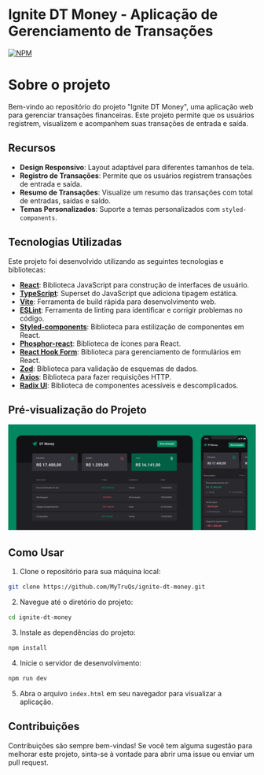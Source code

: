 # Ignite DT Money - Aplicação de Gerenciamento de Transações

[![NPM](https://img.shields.io/npm/l/react)](https://github.com/MyTruQs/ignite-dt-money/blob/master/LICENSE) 

# Sobre o projeto
Bem-vindo ao repositório do projeto "Ignite DT Money", uma aplicação web para gerenciar transações financeiras. Este projeto permite que os usuários registrem, visualizem e acompanhem suas transações de entrada e saída.

## Recursos
- **Design Responsivo**: Layout adaptável para diferentes tamanhos de tela.
- **Registro de Transações**: Permite que os usuários registrem transações de entrada e saída.
- **Resumo de Transações**: Visualize um resumo das transações com total de entradas, saídas e saldo.
- **Temas Personalizados**: Suporte a temas personalizados com `styled-components`.

## Tecnologias Utilizadas
Este projeto foi desenvolvido utilizando as seguintes tecnologias e bibliotecas:

- **[React](https://reactjs.org/)**: Biblioteca JavaScript para construção de interfaces de usuário.
- **[TypeScript](https://www.typescriptlang.org/)**: Superset do JavaScript que adiciona tipagem estática.
- **[Vite](https://vitejs.dev/)**: Ferramenta de build rápida para desenvolvimento web.
- **[ESLint](https://eslint.org/)**: Ferramenta de linting para identificar e corrigir problemas no código.
- **[Styled-components](https://styled-components.com/)**: Biblioteca para estilização de componentes em React.
- **[Phosphor-react](https://phosphoricons.com/)**: Biblioteca de ícones para React.
- **[React Hook Form](https://react-hook-form.com/)**: Biblioteca para gerenciamento de formulários em React.
- **[Zod](https://zod.dev/)**: Biblioteca para validação de esquemas de dados.
- **[Axios](https://axios-http.com/)**: Biblioteca para fazer requisições HTTP.
- **[Radix UI](https://www.radix-ui.com/)**: Biblioteca de componentes acessíveis e descomplicados.

## Pré-visualização do Projeto
![Pré-visualização do Projeto](/src/assets/thumbnail.png)

## Como Usar
1. Clone o repositório para sua máquina local:
  ```sh
  git clone https://github.com/MyTruQs/ignite-dt-money.git
  ```
2. Navegue até o diretório do projeto:
  ```sh
  cd ignite-dt-money
  ```
3. Instale as dependências do projeto:
  ```sh
  npm install
  ```
4. Inicie o servidor de desenvolvimento:
  ```sh
  npm run dev
  ```
5. Abra o arquivo `index.html` em seu navegador para visualizar a aplicação.

## Contribuições
Contribuições são sempre bem-vindas! Se você tem alguma sugestão para melhorar este projeto, sinta-se à vontade para abrir uma issue ou enviar um pull request.